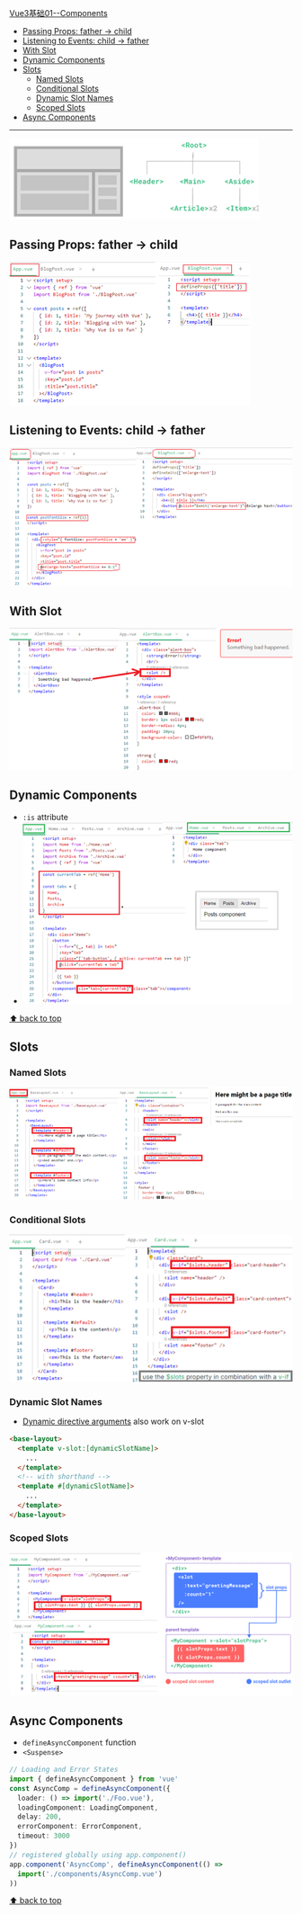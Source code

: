 [Vue3基础01--Components](#top)

- [Passing Props: father -\> child](#passing-props-father---child)
- [Listening to Events: child -\> father](#listening-to-events-child---father)
- [With Slot](#with-slot)
- [Dynamic Components](#dynamic-components)
- [Slots](#slots)
  - [Named Slots](#named-slots)
  - [Conditional Slots](#conditional-slots)
  - [Dynamic Slot Names](#dynamic-slot-names)
  - [Scoped Slots](#scoped-slots)
- [Async Components](#async-components)

-------------------------------------------------------------

![Components](./images/Components.png)

## Passing Props: father -> child

![defineProps](./images/defineProps.png)

## Listening to Events: child -> father

![ListeningEvent](./images/ListeningEvent.png)

## With Slot

![withSlot](./images/withSlot.png)

## Dynamic Components

- `:is` attribute
- ![DynamicComponent](./images/DynamicComponent.png)

[⬆ back to top](#top)

## Slots

### Named Slots

![NamedSlots](./images/NamedSlots.png)

### Conditional Slots

![ConditionalSlot](./images/ConditionalSlot.png)

### Dynamic Slot Names

- [Dynamic directive arguments](https://vuejs.org/guide/essentials/template-syntax#dynamic-arguments) also work on v-slot

```html
<base-layout>
  <template v-slot:[dynamicSlotName]>
    ...
  </template>
  <!-- with shorthand -->
  <template #[dynamicSlotName]>
    ...
  </template>
</base-layout>
```

### Scoped Slots

![ScopedSlot](./images/ScopedSlot.png)

## Async Components

- `defineAsyncComponent` function
- `<Suspense>`

```ts
// Loading and Error States
import { defineAsyncComponent } from 'vue'
const AsyncComp = defineAsyncComponent({
  loader: () => import('./Foo.vue'),
  loadingComponent: LoadingComponent,
  delay: 200,
  errorComponent: ErrorComponent,
  timeout: 3000
})
// registered globally using app.component()
app.component('AsyncComp', defineAsyncComponent(() =>
  import('./components/AsyncComp.vue')
))
```

[⬆ back to top](#top)
